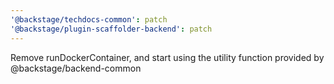 ```yaml
---
'@backstage/techdocs-common': patch
'@backstage/plugin-scaffolder-backend': patch
---
```


Remove runDockerContainer, and start using the utility function provided by @backstage/backend-common
